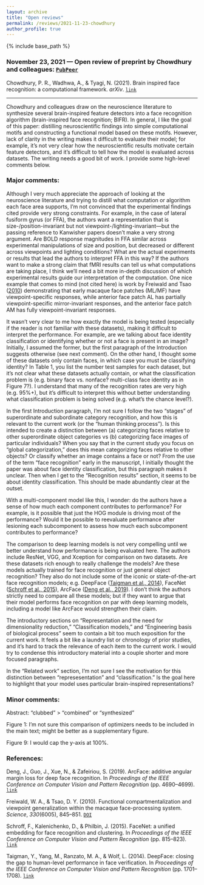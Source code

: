 ```yaml
---
layout: archive
title: "Open reviews"
permalink: /reviews/2021-11-23-chowdhury
author_profile: true
---
```


{% include base_path %}


### November 23, 2021 &mdash; Open review of preprint by Chowdhury and colleagues: [`PubPeer`](https://pubpeer.com/publications/17194DD37E24090F12E75310103A6E#1)
Chowdhury, P. R., Wadhwa, A., & Tyagi, N. (2021). Brain inspired face recognition: a computational framework. *arXiv*. [`link`](https://arxiv.org/abs/2105.07237)

---

Chowdhury and colleagues draw on the neuroscience literature to synthesize several brain-inspired feature detectors into a face recognition algorithm (brain-inspired face recognition; BIFR). In general, I like the goal of this paper: distilling neuroscientific findings into simple computational motifs and constructing a functional model based on these motifs. However, lack of clarity in the writing makes it difficult to evaluate their model; for example, it’s not very clear how the neuroscientific results motivate certain feature detectors, and it’s difficult to tell how the model is evaluated across datasets. The writing needs a good bit of work. I provide some high-level comments below.

### Major comments:

Although I very much appreciate the approach of looking at the neuroscience literature and trying to distill what computation or algorithm each face area supports, I’m not convinced that the experimental findings cited provide very strong constraints. For example, in the case of lateral fusiform gyrus (or FFA), the authors want a representation that is size-/position-invariant but not viewpoint-/lighting-invariant—but the passing reference to Kanwisher papers doesn’t make a very strong argument. Are BOLD response magnitudes in FFA similar across experimental manipulations of size and position, but decreased or different across viewpoints and lighting conditions? What are the actual experiments or results that lead the authors to interpret FFA in this way? If the authors want to make a strong claim that fMRI results can tell us what computations are taking place, I think we’ll need a bit more in-depth discussion of which experimental results guide our interpretation of the computation. One nice example that comes to mind (not cited here) is work by Freiwald and Tsao ([2010](https://doi.org/10.1126/science.1194908)) demonstrating that early macaque face patches (ML/MF) have viewpoint-specific responses, while anterior face patch AL has partially viewpoint-specific mirror-invariant responses, and the anterior face patch AM has fully viewpoint-invariant responses.

It wasn’t very clear to me how exactly the model is being tested (especially if the reader is not familiar with these datasets), making it difficult to interpret the performance. For example, are we talking about face identity classification or identifying whether or not a face is present in an image? Initially, I assumed the former, but the first paragraph of the Introduction suggests otherwise (see next comment). On the other hand, I thought some of these datasets only contain faces, in which case you must be classifying identity? In Table 1, you list the number test samples for each dataset, but it’s not clear what these datasets actually contain, or what the classification problem is (e.g. binary face vs. nonface? multi-class face identity as in Figure 7?). I understand that many of the recognition rates are very high (e.g. 95%+), but it’s difficult to interpret this without better understanding what classification problem is being solved (e.g. what’s the chance level?).

In the first Introduction paragraph, I’m not sure I follow the two “stages” of superordinate and subordinate category recognition, and how this is relevant to the current work (or the “human thinking process”). Is this intended to create a distinction between (a) categorizing faces relative to other superordinate object categories vs (b) categorizing face images of particular individuals? When you say that in the current study you focus on “global categorization,” does this mean categorizing faces relative to other objects? Or classify whether an image contains a face or not? From the use of the term “face recognition” early in the manuscript, I initially thought the paper was about face identity classification, but this paragraph makes it unclear. Then when I get to the “Recognition results” section, it seems to be about identity classification. This should be made abundantly clear at the outset.

With a multi-component model like this, I wonder: do the authors have a sense of how much each component contributes to performance? For example, is it possible that just the HOG module is driving most of the performance? Would it be possible to reevaluate performance after lesioning each subcomponent to assess how much each subcomponent contributes to performance?

The comparison to deep learning models is not very compelling until we better understand how performance is being evaluated here. The authors include ResNet, VGG, and Xception for comparison on two datasets. Are these datasets rich enough to really challenge the models? Are these models actually trained for face recognition or just general object recognition? They also do not include some of the iconic or state-of-the-art face recognition models; e.g. DeepFace ([Taigman et al., 2014](https://openaccess.thecvf.com/content_cvpr_2014/html/Taigman_DeepFace_Closing_the_2014_CVPR_paper.html)), FaceNet ([Schroff et al., 2015](https://www.cv-foundation.org/openaccess/content_cvpr_2015/html/Schroff_FaceNet_A_Unified_2015_CVPR_paper.html)), ArcFace ([Deng et al., 2019](https://openaccess.thecvf.com/content_CVPR_2019/html/Deng_ArcFace_Additive_Angular_Margin_Loss_for_Deep_Face_Recognition_CVPR_2019_paper.html)). I don’t think the authors strictly need to compare all these models; but if they want to argue that their model performs face recognition on par with deep learning models, including a model like ArcFace would strengthen their claim.

The introductory sections on “Representation and the need for dimensionality reduction,” “Classification models,” and “Engineering basis of biological process” seem to contain a bit too much exposition for the current work. It feels a bit like a laundry list or chronology of prior studies, and it’s hard to track the relevance of each item to the current work. I would try to condense this introductory material into a couple shorter and more focused paragraphs.

In the “Related work” section, I’m not sure I see the motivation for this distinction between “represesentation” and “classification.” Is the goal here to highlight that your model uses particular brain-inspired representations?

### Minor comments:

Abstract: “clubbed” > “combined” or “synthesized”

Figure 1: I’m not sure this comparison of optimizers needs to be included in the main text; might be better as a supplementary figure.

Figure 9: I would cap the y-axis at 100%.

### References:

Deng, J., Guo, J., Xue, N., & Zafeiriou, S. (2019). ArcFace: additive angular margin loss for deep face recognition. In *Proceedings of the IEEE Conference on Computer Vision and Pattern Recognition* (pp. 4690–4699). [`link`](https://openaccess.thecvf.com/content_CVPR_2019/html/Deng_ArcFace_Additive_Angular_Margin_Loss_for_Deep_Face_Recognition_CVPR_2019_paper.html)

Freiwald, W. A., & Tsao, D. Y. (2010). Functional compartmentalization and viewpoint generalization within the macaque face-processing system. *Science*, *330*(6005), 845–851. [`DOI`](https://doi.org/10.1126/science.1194908)

Schroff, F., Kalenichenko, D., & Philbin, J. (2015). FaceNet: a unified embedding for face recognition and clustering. In *Proceedings of the IEEE Conference on Computer Vision and Pattern Recognition* (pp. 815–823). [`link`](https://www.cv-foundation.org/openaccess/content_cvpr_2015/html/Schroff_FaceNet_A_Unified_2015_CVPR_paper.html)

Taigman, Y., Yang, M., Ranzato, M. A., & Wolf, L. (2014). DeepFace: closing the gap to human-level performance in face verification. In *Proceedings of the IEEE Conference on Computer Vision and Pattern Recognition* (pp. 1701–1708). [`link`](https://openaccess.thecvf.com/content_cvpr_2014/html/Taigman_DeepFace_Closing_the_2014_CVPR_paper.html)

